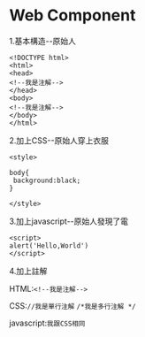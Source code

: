 # Web Component

1.基本構造--原始人

```text
<!DOCTYPE html>
<html>
<head>
<!--我是注解--> 
</head>
<body>
<!--我是注解--> 
</body>
</html>
```

2.加上CSS--原始人穿上衣服

```text
<style> 

body{
 background:black;
} 

</style>
```

3.加上javascript--原始人發現了電

```text
<script> 
alert('Hello,World') 
</script>
```

4.加上註解

HTML:`<!--我是注解-->`

CSS:`//我是單行注解` `/*我是多行注解 */`

javascript:`我跟CSS相同`

